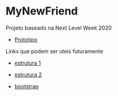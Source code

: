 # MyNewFriend

Projeto baseado na Next Level Week 2020

- [Prototipo](https://www.figma.com/file/wEQ9tApiKU7VS8SLegZXMg/MyNewFriend?node-id=0%3A1)

Links que podem ser uteis futuramente

- [estrutura 1](http://blog.dunderlabs.com/django-boilerplate-a-estrutura-de-projeto-django-que-tenho-usado.html)

- [estrutura 2](https://developer.mozilla.org/pt-BR/docs/Learn/Server-side/Django/skeleton_website)

- [bootstrap](https://dev.to/thalesbruno/django-projeto-generico-com-bootstrap-3d86)
